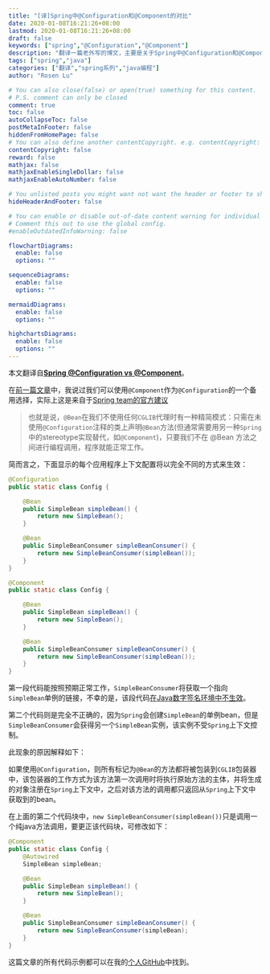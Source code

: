 ```yaml
---
title: "[译]Spring中@Configuration和@Component的对比"
date: 2020-01-08T16:21:26+08:00
lastmod: 2020-01-08T16:21:26+08:00
draft: false
keywords: ["spring","@Configuration","@Component"]
description: "翻译一篇老外写的博文，主要是关于Spring中@Configuration和@Component的对比"
tags: ["spring","java"]
categories: ["翻译","spring系列","java编程"]
author: "Rosen Lu"

# You can also close(false) or open(true) something for this content.
# P.S. comment can only be closed
comment: true
toc: false
autoCollapseToc: false
postMetaInFooter: false
hiddenFromHomePage: false
# You can also define another contentCopyright. e.g. contentCopyright: "This is another copyright."
contentCopyright: false
reward: false
mathjax: false
mathjaxEnableSingleDollar: false
mathjaxEnableAutoNumber: false

# You unlisted posts you might want not want the header or footer to show
hideHeaderAndFooter: false

# You can enable or disable out-of-date content warning for individual post.
# Comment this out to use the global config.
#enableOutdatedInfoWarning: false

flowchartDiagrams:
  enable: false
  options: ""

sequenceDiagrams: 
  enable: false
  options: ""

mermaidDiagrams: 
  enable: false
  options: ""

highchartsDiagrams: 
  enable: false
  options: ""
---
```


本文翻译自[**Spring @Configuration vs @Component**](http://dimafeng.com/2015/08/29/spring-configuration_vs_component/)。

在[前一篇文章](http://dimafeng.com/2015/08/16/cglib/)中，我说过我们可以使用`@Component`作为`@Configuration`的一个备用选择，实际上这是来自于[Spring team的官方建议](https://github.com/spring-projects/spring-framework/issues/17430)

<!--more-->

> 也就是说，`@Bean`在我们不使用任何`CGLIB`代理时有一种精简模式：只需在未使用`@Configuration`注释的类上声明`@Bean`方法(但通常需要用另一种`Spring`中的stereotype实现替代，如`@Component`)，只要我们不在 @Bean 方法之间进行编程调用，程序就能正常工作。

简而言之，下面显示的每个应用程序上下文配置将以完全不同的方式来生效：

```java
@Configuration
public static class Config {

    @Bean
    public SimpleBean simpleBean() {
        return new SimpleBean();
    }

    @Bean
    public SimpleBeanConsumer simpleBeanConsumer() {
        return new SimpleBeanConsumer(simpleBean());
    }
}
```

```java
@Component
public static class Config {

    @Bean
    public SimpleBean simpleBean() {
        return new SimpleBean();
    }

    @Bean
    public SimpleBeanConsumer simpleBeanConsumer() {
        return new SimpleBeanConsumer(simpleBean());
    }
}
```

第一段代码能按照预期正常工作，`SimpleBeanConsumer`将获取一个指向`SimpleBean`单例的链接，不幸的是，该段代码[在Java数字签名环境中不生效](http://dimafeng.com/2015/08/16/cglib/)。



第二个代码则是完全不正确的，因为`Spring`会创建`SimpleBean`的单例bean，但是`SimpleBeanConsumer`会获得另一个`SimpleBean`实例，该实例不受`Spring`上下文控制。

此现象的原因解释如下：

如果使用`@Configuration`，则所有标记为`@Bean`的方法都将被包装到`CGLIB`包装器中，该包装器的工作方式为该方法第一次调用时将执行原始方法的主体，并将生成的对象注册在`Spring`上下文中，之后对该方法的调用都只返回从`Spring`上下文中获取到的bean。

在上面的第二个代码块中，`new SimpleBeanConsumer(simpleBean())`只是调用一个纯java方法调用，要更正该代码块，可修改如下：

```java
@Component
public static class Config {
    @Autowired
    SimpleBean simpleBean;

    @Bean
    public SimpleBean simpleBean() {
        return new SimpleBean();
    }

    @Bean
    public SimpleBeanConsumer simpleBeanConsumer() {
        return new SimpleBeanConsumer(simpleBean);
    }
}
```

这篇文章的所有代码示例都可以在我的[个人GitHub](https://github.com/dimafeng/dimafeng-examples/tree/master/spring-config)中找到。